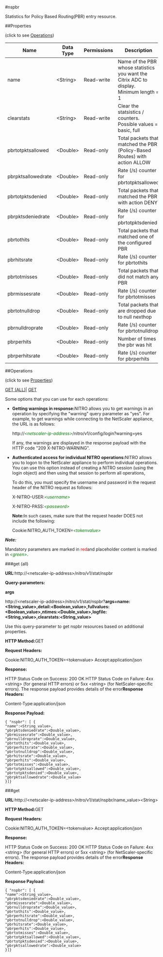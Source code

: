 #nspbr

Statistics for Policy Based Routing(PBR) entry resource.


##Properties 
<span>(click to see [Operations](#opera))</span>


<table><thead><tr><th>Name</th><th>Data Type</th><th>Permissions</th><th>Description</th></tr></thead><tbody><tr><td>name</td><td>&lt;String></td><td>Read-write</td><td>Name of the PBR whose statistics you want the Citrix ADC to display.<br>Minimum length = 1</td></tr><tr><td>clearstats</td><td>&lt;String></td><td>Read-write</td><td>Clear the statsistics / counters.<br>Possible values = basic, full</td></tr><tr><td>pbrtotpktsallowed</td><td>&lt;Double></td><td>Read-only</td><td>Total packets that matched the PBR (Policy-Based Routes) with action ALLOW</td></tr><tr><td>pbrpktsallowedrate</td><td>&lt;Double></td><td>Read-only</td><td>Rate (/s) counter for pbrtotpktsallowed</td></tr><tr><td>pbrtotpktsdenied</td><td>&lt;Double></td><td>Read-only</td><td>Total packets that matched the PBR with action DENY</td></tr><tr><td>pbrpktsdeniedrate</td><td>&lt;Double></td><td>Read-only</td><td>Rate (/s) counter for pbrtotpktsdenied</td></tr><tr><td>pbrtothits</td><td>&lt;Double></td><td>Read-only</td><td>Total packets that matched one of the configured PBR</td></tr><tr><td>pbrhitsrate</td><td>&lt;Double></td><td>Read-only</td><td>Rate (/s) counter for pbrtothits</td></tr><tr><td>pbrtotmisses</td><td>&lt;Double></td><td>Read-only</td><td>Total packets that did not match any PBR</td></tr><tr><td>pbrmissesrate</td><td>&lt;Double></td><td>Read-only</td><td>Rate (/s) counter for pbrtotmisses</td></tr><tr><td>pbrtotnulldrop</td><td>&lt;Double></td><td>Read-only</td><td>Total packets that are dropped due to null nexthop</td></tr><tr><td>pbrnulldroprate</td><td>&lt;Double></td><td>Read-only</td><td>Rate (/s) counter for pbrtotnulldrop</td></tr><tr><td>pbrperhits</td><td>&lt;Double></td><td>Read-only</td><td>Number of times the pbr was hit</td></tr><tr><td>pbrperhitsrate</td><td>&lt;Double></td><td>Read-only</td><td>Rate (/s) counter for pbrperhits</td></tr></tbody></table>
##Operations 
<span>(click to see [Properties](#prope))</span>


[GET (ALL)](#ge)| [GET]()


Some options that you can use for each operations:
<ul><li><p><b>Getting warnings in response:</b>NITRO allows you to get warnings in an operation by specifying the "warning" query parameter as "yes". For example, to get warnings while connecting to the NetScaler appliance, the URL is as follows:</p><p>http://<span style="color:green;font-style:italic;">&lt;netscaler-ip-address&gt;</span>/nitro/v1/config/login?warning=yes</p><p>If any, the warnings are displayed in the response payload with the HTTP code "209 X-NITRO-WARNING".</p></li><li><p><b>Authenticated access for individual NITRO operations:</b>NITRO allows you to logon to the NetScaler appliance to perform individual operations. You can use this option instead of creating a NITRO session (using the login object) and then using that session to perform all operations,</p><p>To do this, you must specify the username and password in the request header of the NITRO request as follows:</p><p>X-NITRO-USER:<span style="color:green;font-style:italic;">&lt;username&gt;</span></p><p>X-NITRO-PASS:<span style="color:green;font-style:italic;">&lt;password&gt;</span></p><p><b>Note:</b>In such cases, make sure that the request header DOES not include the following:</p><p>Cookie:NITRO_AUTH_TOKEN=<span style="color:green;font-style:italic;">&lt;tokenvalue&gt;</span></p></li></ul>



***Note:*** 
Mandatory parameters are marked in <span style="color:#FF0000;">red</span>and placeholder content is marked in <span style="color:green;font-style:italic">&lt;green&gt;</span>.

###get (all)



<b>URL:</b>http://&lt;netscaler-ip-address&gt;/nitro/v1/stat/nspbr
<b>Query-parameters:</b>
<b>args</b>
http://&lt;netscaler-ip-address&gt;/nitro/v1/stat/nspbr?<b>args=name:&lt;String_value&gt;,detail:&lt;Boolean_value&gt;,fullvalues:&lt;Boolean_value&gt;,ntimes:&lt;Double_value&gt;,logfile:&lt;String_value&gt;,clearstats:&lt;String_value&gt;</b>
Use this query-parameter to get nspbr resources based on additional properties.



<b>HTTP Method:</b>GET
<b>Request Headers:</b>

Cookie:NITRO_AUTH_TOKEN=&lt;tokenvalue&gt;Accept:application/json

<b>Response:</b>
HTTP Status Code on Success: 200 OKHTTP Status Code on Failure: 4xx &lt;string&gt; (for general HTTP errors) or 5xx &lt;string&gt; (for NetScaler-specific errors). The response payload provides details of the error<b>Response Headers:</b>

Content-Type:application/json

<b>Response Payload: </b>```{ "nspbr": [ {"name":<String_value>,"pbrpktsdeniedrate":<Double_value>,"pbrmissesrate":<Double_value>,"pbrnulldroprate":<Double_value>,"pbrtothits":<Double_value>,"pbrperhitsrate":<Double_value>,"pbrtotnulldrop":<Double_value>,"pbrhitsrate":<Double_value>,"pbrperhits":<Double_value>,"pbrtotmisses":<Double_value>,"pbrtotpktsallowed":<Double_value>,"pbrtotpktsdenied":<Double_value>,"pbrpktsallowedrate":<Double_value>}]}```



###get



<b>URL:</b>http://&lt;netscaler-ip-address&gt;/nitro/v1/stat/nspbr/name_value&gt;&lt;String&gt;
<b>HTTP Method:</b>GET
<b>Request Headers:</b>

Cookie:NITRO_AUTH_TOKEN=&lt;tokenvalue&gt;Accept:application/json

<b>Response:</b>
HTTP Status Code on Success: 200 OKHTTP Status Code on Failure: 4xx &lt;string&gt; (for general HTTP errors) or 5xx &lt;string&gt; (for NetScaler-specific errors). The response payload provides details of the error<b>Response Headers:</b>

Content-Type:application/json

<b>Response Payload: </b>```{ "nspbr": [ {"name":<String_value>,"pbrpktsdeniedrate":<Double_value>,"pbrmissesrate":<Double_value>,"pbrnulldroprate":<Double_value>,"pbrtothits":<Double_value>,"pbrperhitsrate":<Double_value>,"pbrtotnulldrop":<Double_value>,"pbrhitsrate":<Double_value>,"pbrperhits":<Double_value>,"pbrtotmisses":<Double_value>,"pbrtotpktsallowed":<Double_value>,"pbrtotpktsdenied":<Double_value>,"pbrpktsallowedrate":<Double_value>}]}```



